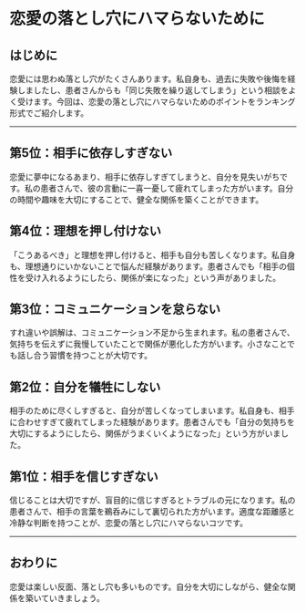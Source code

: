 # 恋愛の落とし穴にハマらないために

## はじめに
恋愛には思わぬ落とし穴がたくさんあります。私自身も、過去に失敗や後悔を経験しましたし、患者さんからも「同じ失敗を繰り返してしまう」という相談をよく受けます。今回は、恋愛の落とし穴にハマらないためのポイントをランキング形式でご紹介します。

---

## 第5位：相手に依存しすぎない
恋愛に夢中になるあまり、相手に依存しすぎてしまうと、自分を見失いがちです。私の患者さんで、彼の言動に一喜一憂して疲れてしまった方がいます。自分の時間や趣味を大切にすることで、健全な関係を築くことができます。

## 第4位：理想を押し付けない
「こうあるべき」と理想を押し付けると、相手も自分も苦しくなります。私自身も、理想通りにいかないことで悩んだ経験があります。患者さんでも「相手の個性を受け入れるようにしたら、関係が楽になった」という声がありました。

## 第3位：コミュニケーションを怠らない
すれ違いや誤解は、コミュニケーション不足から生まれます。私の患者さんで、気持ちを伝えずに我慢していたことで関係が悪化した方がいます。小さなことでも話し合う習慣を持つことが大切です。

## 第2位：自分を犠牲にしない
相手のために尽くしすぎると、自分が苦しくなってしまいます。私自身も、相手に合わせすぎて疲れてしまった経験があります。患者さんでも「自分の気持ちを大切にするようにしたら、関係がうまくいくようになった」という方がいました。

## 第1位：相手を信じすぎない
信じることは大切ですが、盲目的に信じすぎるとトラブルの元になります。私の患者さんで、相手の言葉を鵜呑みにして裏切られた方がいます。適度な距離感と冷静な判断を持つことが、恋愛の落とし穴にハマらないコツです。

---

## おわりに
恋愛は楽しい反面、落とし穴も多いものです。自分を大切にしながら、健全な関係を築いていきましょう。 
